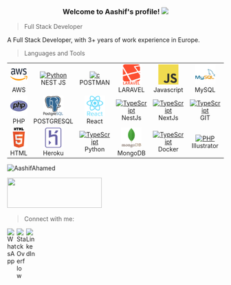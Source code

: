 <h3 align="center">
  Welcome to Aashif's profile!
  <img src="https://media.giphy.com/media/hvRJCLFzcasrR4ia7z/giphy.gif" width="28">
</h3>

> Full Stack Developer

A Full Stack Developer, with 3+ years of work experience in Europe.

> Languages and Tools

<table>
  <tr>
    <td align="center" width="96">
      <a href="#">
        <img src="https://raw.githubusercontent.com/devicons/devicon/master/icons/amazonwebservices/amazonwebservices-original-wordmark.svg" width="48" height="48" alt="#" />
      </a>
      <br>AWS
    </td>
    <td align="center" width="96">
      <a href="#">
        <img src="https://www.vectorlogo.zone/logos/nestjs/nestjs-icon.svg" width="48" height="48" alt="Python" />
      </a>
      <br>NEST JS
    </td>
    <td align="center" width="96">
      <a href="#">
        <img src="https://www.vectorlogo.zone/logos/getpostman/getpostman-icon.svg" width="48" height="48" alt="c" />
      </a>
      <br>POSTMAN
    </td>
    <td align="center" width="96">
      <a href="#">
        <img src="https://raw.githubusercontent.com/devicons/devicon/master/icons/laravel/laravel-plain-wordmark.svg" width="48" height="48" alt="c" />
      </a>
      <br>LARAVEL
    </td>
    <td align="center" width="96">
      <a href="#">
        <img src="https://raw.githubusercontent.com/devicons/devicon/master/icons/javascript/javascript-original.svg" width="48" height="48" alt="c" />
      </a>
      <br>Javascript
    </td>
    <td align="center" width="96">
      <a href="#">
        <img src="https://raw.githubusercontent.com/devicons/devicon/master/icons/mysql/mysql-original-wordmark.svg" width="48" height="48" alt="c" />
      </a>
      <br>MySQL
    </td>
    <td align="center" width="96">
      <a href="#">
        <img src="https://raw.githubusercontent.com/devicons/devicon/master/icons/nodejs/nodejs-original-wordmark.svg" width="48" height="48" alt="c" />
      </a>
      <br>NODE JS
    </td>
     </tr>
  <tr>
    <td align="center" width="96">
      <a href="#">
        <img src="https://raw.githubusercontent.com/devicons/devicon/master/icons/php/php-original.svg" width="48" height="48" alt="c" />
      </a>
      <br>PHP
    </td>
    <td align="center" width="96">
      <a href="#">
        <img src="https://raw.githubusercontent.com/devicons/devicon/master/icons/postgresql/postgresql-original-wordmark.svg" width="48" height="48" alt="c" />
      </a>
      <br>POSTGRESQL
    </td>
    <td align="center" width="96">
      <a href="#">
        <img src="https://raw.githubusercontent.com/devicons/devicon/master/icons/react/react-original-wordmark.svg" width="48" height="48" alt="Jsonnet" />
      </a>
      <br>React
    </td>
    <td align="center" width="96">
      <a href="#">
        <img src="https://www.vectorlogo.zone/logos/nestjs/nestjs-icon.svg" width="48" height="48" alt="TypeScript" />
      </a>
      <br>NestJs
    </td>
    <td align="center" width="96">
      <a href="#">
        <img src="https://cdn.cdnlogo.com/logos/n/80/next-js.svg" width="48" height="48" alt="TypeScript" />
      </a>
      <br>NextJs
    </td>
     <td align="center" width="96">
      <a href="#">
        <img src="https://www.vectorlogo.zone/logos/git-scm/git-scm-icon.svg" width="48" height="48" alt="TypeScript" />
      </a>
      <br>GIT
    </td>
     <td align="center" width="96">
      <a href="#">
        <img src="https://raw.githubusercontent.com/devicons/devicon/master/icons/css3/css3-original-wordmark.svg" width="48" height="48" alt="TypeScript" />
      </a>
      <br>CSS
    </td>
  </tr>
  <tr>
    <td align="center" width="96">
      <a href="#">
        <img src="https://raw.githubusercontent.com/devicons/devicon/master/icons/html5/html5-original-wordmark.svg" width="48" height="48" alt="TypeScript" />
      </a>
      <br>HTML
    </td>
    <td align="center" width="96">
      <a href="#">
        <img src="https://raw.githubusercontent.com/devicons/devicon/d00d0969292a6569d45b06d3f350f463a0107b0d/icons/heroku/heroku-original.svg" width="48" height="48" alt="TypeScript" />
      </a>
      <br>Heroku
    </td>
    <td align="center" width="96">
      <a href="#">
        <img src="https://cdn.cdnlogo.com/logos/p/3/python.svg" width="48" height="48" alt="TypeScript" />
      </a>
      <br>Python
    </td>
    <td align="center" width="96">
      <a href="#">
        <img src="https://raw.githubusercontent.com/devicons/devicon/master/icons/mongodb/mongodb-original-wordmark.svg" width="48" height="48" alt="TypeScript" />
      </a>
      <br>MongoDB
    </td>
    <td align="center" width="96">
      <a href="#">
        <img src="https://cdn.cdnlogo.com/logos/d/41/docker.svg" width="48" height="48" alt="TypeScript" />
      </a>
      <br>Docker
    </td>
    <td align="center" width="96">
      <a href="#">
        <img src="https://www.vectorlogo.zone/logos/adobe_illustrator/adobe_illustrator-icon.svg" width="48" height="48" alt="PHP" />
      </a>
      <br>Illustrator
    </td>
    <td align="center" width="96">
      <a href="#">
        <img src="https://raw.githubusercontent.com/devicons/devicon/master/icons/photoshop/photoshop-line.svg" width="48" height="48" alt="PHP" />
      </a>
      <br>Photoshop
    </td>
    </tr>
</table>

 <img src="https://komarev.com/ghpvc/?username=AashifAhamed&label=Profile%20views&color=0e75b6&style=flat" alt="AashifAhamed" /> 


<a href="https://stackoverflow.com/users/9781495/aashif-ahamed"><img src="https://stackoverflow.com/users/flair/9781495.png?theme=light" width="220" height="70"></a>

> Connect with me:

[<img align="left" alt="WhatsApp" width="22px" src="https://cdn.jsdelivr.net/npm/simple-icons@v3/icons/whatsapp.svg" />][whatsapp]
[<img align="left" alt="Stack Overflow" width="22px" src="https://cdn.jsdelivr.net/npm/simple-icons@v3/icons/gmail.svg" />][gmail]
[<img align="left" alt="LinkedIn" width="22px" src="https://cdn.jsdelivr.net/npm/simple-icons@v3/icons/linkedin.svg" />][linkedin]

[whatsapp]: https://wa.me/+94775474244
[gmail]: mailto:aashifahamed0796@gmail.com
[linkedin]: https://www.linkedin.com/in/aashifahamed7
<br />
